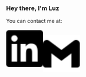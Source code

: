 ### Hey there, I'm Luz

You can contact me at:
<br>
<br>
<a href="" target="blank"><img align="left" src="https://raw.githubusercontent.com/luzaleja/luzaleja/af553a6889f197baace4754b9b4acfaa7fe5b4f0/linkedin.svg" height="100px" width="100px" /></a>

<a href="mailto:rodriguezg.luzaleja@gmail.com" target="blank"><img align="center" src="https://raw.githubusercontent.com/luzaleja/luzaleja/af553a6889f197baace4754b9b4acfaa7fe5b4f0/gmail.svg" height="100px" width="100px" /></a>

<!--
**luzaleja/luzaleja** is a ✨ _special_ ✨ repository because its `README.md` (this file) appears on your GitHub profile.

Here are some ideas to get you started:

- 🔭 I’m currently working on ...
- 🌱 I’m currently learning ...
- 📫 How to reach me: ...
-->
